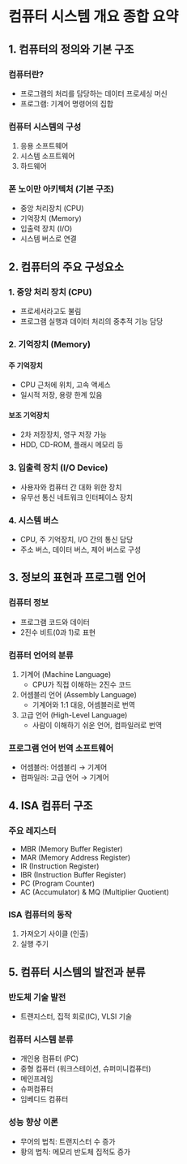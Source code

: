 # 컴퓨터 시스템 개요 종합 요약

## 1. 컴퓨터의 정의와 기본 구조

### 컴퓨터란?
- 프로그램의 처리를 담당하는 데이터 프로세싱 머신
- 프로그램: 기계어 명령어의 집합

### 컴퓨터 시스템의 구성
1. 응용 소프트웨어
2. 시스템 소프트웨어
3. 하드웨어

### 폰 노이만 아키텍처 (기본 구조)
- 중앙 처리장치 (CPU)
- 기억장치 (Memory)
- 입출력 장치 (I/O)
- 시스템 버스로 연결

## 2. 컴퓨터의 주요 구성요소

### 1. 중앙 처리 장치 (CPU)
- 프로세서라고도 불림
- 프로그램 실행과 데이터 처리의 중추적 기능 담당

### 2. 기억장치 (Memory)
#### 주 기억장치
- CPU 근처에 위치, 고속 액세스
- 일시적 저장, 용량 한계 있음

#### 보조 기억장치
- 2차 저장장치, 영구 저장 가능
- HDD, CD-ROM, 플래시 메모리 등

### 3. 입출력 장치 (I/O Device)
- 사용자와 컴퓨터 간 대화 위한 장치
- 유무선 통신 네트워크 인터페이스 장치

### 4. 시스템 버스
- CPU, 주 기억장치, I/O 간의 통신 담당
- 주소 버스, 데이터 버스, 제어 버스로 구성

## 3. 정보의 표현과 프로그램 언어

### 컴퓨터 정보
- 프로그램 코드와 데이터
- 2진수 비트(0과 1)로 표현

### 컴퓨터 언어의 분류
1. 기계어 (Machine Language)
   - CPU가 직접 이해하는 2진수 코드
2. 어셈블리 언어 (Assembly Language)
   - 기계어와 1:1 대응, 어셈블러로 번역
3. 고급 언어 (High-Level Language)
   - 사람이 이해하기 쉬운 언어, 컴파일러로 번역

### 프로그램 언어 번역 소프트웨어
- 어셈블러: 어셈블리 → 기계어
- 컴파일러: 고급 언어 → 기계어

## 4. ISA 컴퓨터 구조

### 주요 레지스터
- MBR (Memory Buffer Register)
- MAR (Memory Address Register)
- IR (Instruction Register)
- IBR (Instruction Buffer Register)
- PC (Program Counter)
- AC (Accumulator) & MQ (Multiplier Quotient)

### ISA 컴퓨터의 동작
1. 가져오기 사이클 (인출)
2. 실행 주기

## 5. 컴퓨터 시스템의 발전과 분류

### 반도체 기술 발전
- 트랜지스터, 집적 회로(IC), VLSI 기술

### 컴퓨터 시스템 분류
- 개인용 컴퓨터 (PC)
- 중형 컴퓨터 (워크스테이션, 슈퍼미니컴퓨터)
- 메인프레임
- 슈퍼컴퓨터
- 임베디드 컴퓨터

### 성능 향상 이론
- 무어의 법칙: 트랜지스터 수 증가
- 황의 법칙: 메모리 반도체 집적도 증가
